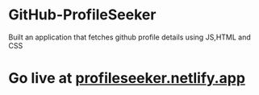 # GitHub-ProfileSeeker
Built an application that fetches github profile details using JS,HTML and CSS
# Go live at <a href="https://profileseeker.netlify.app/" target="_blank">profileseeker.netlify.app</a>
